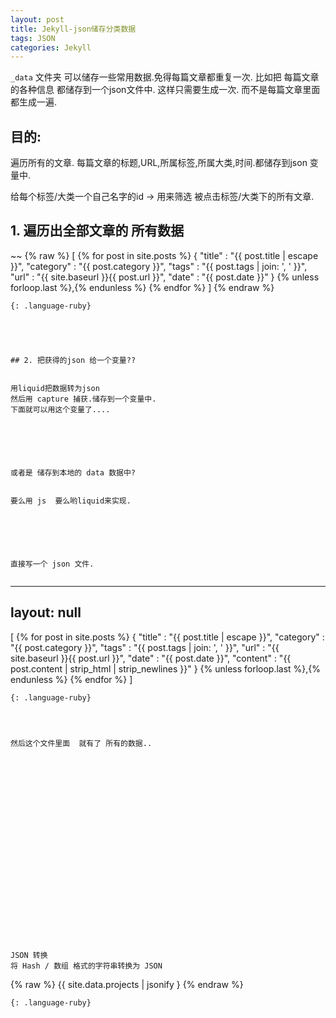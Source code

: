 ```yaml
---
layout: post
title: Jekyll-json储存分类数据
tags: JSON
categories: Jekyll
---
```


`_data` 文件夹
可以储存一些常用数据.免得每篇文章都重复一次.
比如把 每篇文章的各种信息 都储存到一个json文件中.
这样只需要生成一次. 而不是每篇文章里面都生成一遍.






## 目的:

遍历所有的文章.
每篇文章的标题,URL,所属标签,所属大类,时间.都储存到json 变量中.  

给每个标签/大类一个自己名字的id → 用来筛选 被点击标签/大类下的所有文章.





## 1. 遍历出全部文章的 所有数据


~~
{% raw %}
[
  {% for post in site.posts %}
    {
      "title"    : "{{ post.title | escape }}",
      "category" : "{{ post.category }}",
      "tags"     : "{{ post.tags | join: ', ' }}",
      "url"      : "{{ site.baseurl }}{{ post.url }}",
      "date"     : "{{ post.date }}"
    } {% unless forloop.last %},{% endunless %}
  {% endfor %}
]
{% endraw %}
~~~
{: .language-ruby}





## 2. 把获得的json 给一个变量??


用liquid把数据转为json
然后用 capture 捕获.储存到一个变量中.
下面就可以用这个变量了....






或者是 储存到本地的 data 数据中? 


要么用 js  要么哟liquid来实现. 






直接写一个 json 文件. 


~~~
---
layout: null
---
[
  {% for post in site.posts %}
    {
      "title"    : "{{ post.title | escape }}",
      "category" : "{{ post.category }}",
      "tags"     : "{{ post.tags | join: ', ' }}",
      "url"      : "{{ site.baseurl }}{{ post.url }}",
      "date"     : "{{ post.date }}",
      "content"  : "{{ post.content | strip_html | strip_newlines }}"
    } {% unless forloop.last %},{% endunless %}
  {% endfor %}
]
~~~
{: .language-ruby}




然后这个文件里面  就有了 所有的数据..























JSON 转换
将 Hash / 数组 格式的字符串转换为 JSON

~~~
{% raw %}
{{ site.data.projects | jsonify }
{% endraw %}
~~~
{: .language-ruby}












